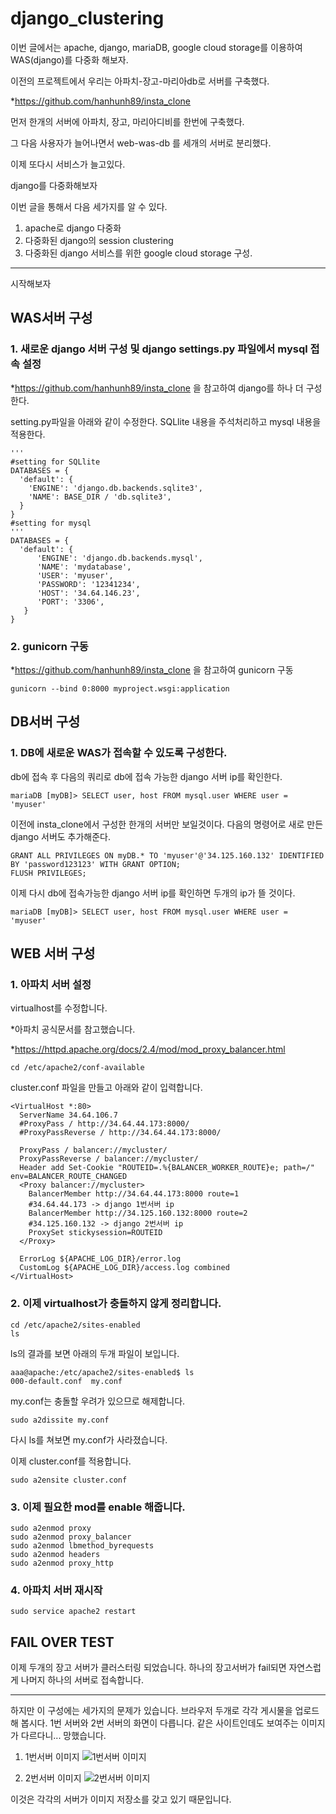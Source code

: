 # django_clustering
이번 글에서는
apache, django, mariaDB, google cloud storage를 이용하여 WAS(django)를 다중화 해보자.

이전의 프로젝트에서 우리는 아파치-장고-마리아db로 서버를 구축했다.

*https://github.com/hanhunh89/insta_clone

먼저 한개의 서버에 아파치, 장고, 마리아디비를 한번에 구축했다.

그 다음 사용자가 늘어나면서 web-was-db 를 세개의 서버로 분리했다.

이제 또다시 서비스가 늘고있다. 

django를 다중화해보자

이번 글을 통해서 다음 세가지를 알 수 있다. 
1. apache로 django 다중화
2. 다중화된 django의 session clustering
3. 다중화된 django 서비스를 위한 google cloud storage 구성.

------------------
시작해보자
## WAS서버 구성
### 1. 새로운 django 서버 구성 및 django settings.py 파일에서 mysql 접속 설정

   *https://github.com/hanhunh89/insta_clone 을 참고하여 django를 하나 더 구성한다.

  setting.py파일을 아래와 같이 수정한다. 
  SQLlite 내용을 주석처리하고 mysql 내용을 적용한다. 
  ```
  '''
  #setting for SQLlite
  DATABASES = {
    'default': {
      'ENGINE': 'django.db.backends.sqlite3',
      'NAME': BASE_DIR / 'db.sqlite3',
    }
  }
  #setting for mysql
  '''
  DATABASES = {
    'default': {
        'ENGINE': 'django.db.backends.mysql',
        'NAME': 'mydatabase',
        'USER': 'myuser',
        'PASSWORD': '12341234',
        'HOST': '34.64.146.23',
        'PORT': '3306',
     }
  }
  ```

### 2. gunicorn 구동
  *https://github.com/hanhunh89/insta_clone 을 참고하여 gunicorn 구동
  ```
  gunicorn --bind 0:8000 myproject.wsgi:application 
  ```

## DB서버 구성
### 1. DB에 새로운 WAS가 접속할 수 있도록 구성한다. 
  db에 접속 후 다음의 쿼리로 db에 접속 가능한 django 서버 ip를 확인한다.
  ```
  mariaDB [myDB]> SELECT user, host FROM mysql.user WHERE user = 'myuser'
  ```
  이전에 insta_clone에서 구성한 한개의 서버만 보일것이다.
  다음의 명령어로 새로 만든 django 서버도 추가해준다.
  ```
  GRANT ALL PRIVILEGES ON myDB.* TO 'myuser'@'34.125.160.132' IDENTIFIED BY 'password123123' WITH GRANT OPTION;
  FLUSH PRIVILEGES;
  ```
  이제 다시 db에 접속가능한 django 서버 ip를 확인하면 두개의 ip가 뜰 것이다.
  ```
  mariaDB [myDB]> SELECT user, host FROM mysql.user WHERE user = 'myuser'
  ```


## WEB 서버 구성 
### 1. 아파치 서버 설정

   virtualhost를 수정합니다.

   *아파치 공식문서를 참고했습니다.
   
   *https://httpd.apache.org/docs/2.4/mod/mod_proxy_balancer.html
   ```
   cd /etc/apache2/conf-available
   ```
   cluster.conf 파일을 만들고 아래와 같이 입력합니다.
   ```
   <VirtualHost *:80>
     ServerName 34.64.106.7
     #ProxyPass / http://34.64.44.173:8000/
     #ProxyPassReverse / http://34.64.44.173:8000/

     ProxyPass / balancer://mycluster/
     ProxyPassReverse / balancer://mycluster/
     Header add Set-Cookie "ROUTEID=.%{BALANCER_WORKER_ROUTE}e; path=/" env=BALANCER_ROUTE_CHANGED
     <Proxy balancer://mycluster>
       BalancerMember http://34.64.44.173:8000 route=1
       #34.64.44.173 -> django 1번서버 ip
       BalancerMember http://34.125.160.132:8000 route=2
       #34.125.160.132 -> django 2번서버 ip
       ProxySet stickysession=ROUTEID
     </Proxy>  
        
     ErrorLog ${APACHE_LOG_DIR}/error.log
     CustomLog ${APACHE_LOG_DIR}/access.log combined
   </VirtualHost>
   ```

### 2. 이제 virtualhost가 충돌하지 않게 정리합니다.
   ```
   cd /etc/apache2/sites-enabled
   ls
   ```
   ls의 결과를 보면 아래의 두개 파일이 보입니다.
   ```
   aaa@apache:/etc/apache2/sites-enabled$ ls
   000-default.conf  my.conf
   ```
   my.conf는 충돌할 우려가 있으므로 해제합니다.
   ```
   sudo a2dissite my.conf
   ```
   다시 ls를 쳐보면 my.conf가 사라졌습니다.

   이제 cluster.conf를 적용합니다.
   ```
   sudo a2ensite cluster.conf
   ```

### 3. 이제 필요한 mod를 enable 해줍니다. 
   ```
   sudo a2enmod proxy
   sudo a2enmod proxy_balancer
   sudo a2enmod lbmethod_byrequests
   sudo a2enmod headers
   sudo a2enmod proxy_http
   ```

### 4. 아파치 서버 재시작
   ```
   sudo service apache2 restart
   ```

## FAIL OVER TEST
   이제 두개의 장고 서버가 클러스터링 되었습니다. 
   하나의 장고서버가 fail되면 자연스럽게 나머지 하나의 서버로 접속합니다.

------------------------------------------------
하지만 이 구성에는 세가지의 문제가 있습니다.
브라우저 두개로 각각 게시물을 업로드해 봅시다.
1번 서버와 2번 서버의 화면이 다릅니다. 
같은 사이트인데도 보여주는 이미지가 다르다니... 망했습니다. 

1. 1번서버 이미지
![1번서버 이미지](server1.jpg)

2. 2번서버 이미지
![2번서버 이미지](server2.jpg)


이것은 각각의 서버가 이미지 저장소를 갖고 있기 때문입니다. 




